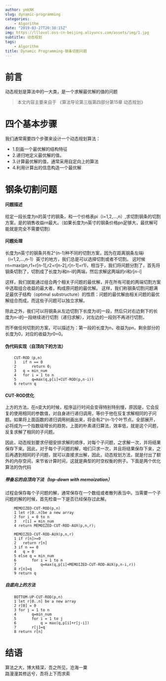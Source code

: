```yaml
---
author: ymkNK
slug: dynamic-programming
categories: 
    - Algorithm
date: "2019-03-27T20:38:15Z"
img: https://lllovol.oss-cn-beijing.aliyuncs.com/assets/img/1.jpg
subtitle: 动态规划
tags: 
    - Algorithm
title: Dynamic Programming-钢条切割问题
---
```


# 前言
动态规划是算法中的一大类，是一个求解最优解的值的问题
>本文内容主要来自于 《算法导论第三版第四部分第15章 动态规划》

# 四个基本步骤
我们通常需要四个步骤来设计一个动态规划算法：
- 1.刻画一个最优解的结构特征
- 2.递归地定义最优解的值。
- 3.计算最优解的值，通常采用自定向上的算法
- 4.利用计算出的信息构造一个最优解

# 钢条切割问题

#### 问题描述
给定一段长度为n的英寸的钢条，和一个价格表pi（i=1,2,...,n）,求切割钢条的切割方案，是的销售收益rn最大。（如果长度为n英寸的钢条价格pn足够大，最优解可能就是完全不需要切割）

#### 问题处理
长度为n英寸的钢条共有2^(n-1)种不同的切割方案，因为在距离钢条左端i（i=1,2,...,n-1）英寸的地方，我们总是可以选择切割或者不切割。
这时候rn=max(pn,r1+r[n-1],r2+r[n-2],r[n-1]+r1)，相当于，我们将问题分割了，首先将钢条切割了，切割成了长度为i和n-i的两端，然后求解这两端的ri和r[n-i]  

这样，我们就能通过组合两个相关子问题的最优解，并在所有可能的两端切割方案中选取组合收益的最大者，构成原问题的最优解。
这样，我们称钢条切割问题满足最优子结构（optimal substructure）的性质：问题的最优解由相关问题的最优解组合而成，而这些子问题可以独立求解。

除此之外，我们可以将钢条从左边切割下长度为i的一段，然后只对右边剩下的长度为n-i的一段继续进行切割（递归求解），对左边的一段则不再进行切割，  

而不做任何切割的方案，可以描述为：第一段的长度为n，收益为pn，剩余部分的长度为0，对应的收益为r0=0。

#### 伪代码实现（自顶向下的方法）

		CUT-ROD（p,n)
		1	if n == 0
		2		return 0;
		3 	q = min_num
		4 	for i = 1 to n
		5 		q=max(q,p[i]+CUT-ROD(p,n-i))
		6 return q

#### CUT-ROD优化
上方的方法，在n变大的时候，程序运行时间会变得特别特别慢，原因是，它会反复的使用相同的参数值，对自身进行递归调用，等价于他在反复求解相同的子问题。如果将上面函数的递归调用树画出来，将会有2^(n-1)个叶节点。全部展开，必将成为一个指数级增长的趋势。上面的朴素递归算法，效率低，就是这个问题，反复求解了相同的子问题。  

因此，动态规划要求仔细安排求解的顺序，对每个子问题，之求解一次，并将结果保存下来。因此，对于每个子问题的解，咱们只求一次，并且将结果保存下来，之后再遇到相同的子问题，就可以直接求出解，因此，动态规划方法，就是付出了额外的内存空间，来节省计算时间，这就是典型的时空权衡的例子。下面是两个优化算法的伪代码

##### 带备忘的自顶向下法（top-down with memoization）
过程会保存每个子问题的解，通常保存在一个数组或者散列表当中。当需要一个子问题的解的时候，首先检查一下是否已经保存过此解。
		
		MEMOIZED-CUT-ROD(p,n)
		1 let r[0..n]be a new array
		2 for i = 0 to n
		3 	r[i] = min_num
		4 return MEMOIZED-CUT-ROD-AUX(p,n,r);

		MEMOIZED-CUT-ROD-AUX(p,n,r)
		1 if r[n]>=0
		2 	return r[n]
		3 if n == 0
		4 	q = 0
		5 else q = min_num
		6		for i = 1 to n 
		7 			q=max(q,p[i]+MEMOIZED-CUT-ROD-AUX(p,n-i,r))
		8 r[n]=q
		9 return q

##### 自底向上的方法
		
		BOTTOM-UP-CUT-ROD(p,n)
		1 let r[0..n] be a new array
		2 r[0] = 0
		3 for j = 1 to n 
		4 		q=min_num
		5		for i = 1 to j
		6  			q = max(q,p[i]+r[j-i])
		7 		r[j]=q
		8 return r[n]


# 结语

算法之大，博大精深，吾之所见，沧海一粟  
路漫漫其修远兮，吾将上下而求索

